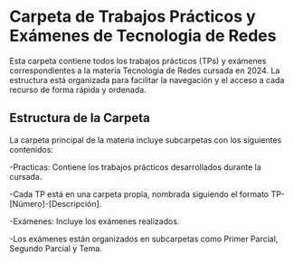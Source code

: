 # Carpeta de Trabajos Prácticos y Exámenes de Tecnologia de Redes
Esta carpeta contiene todos los trabajos prácticos (TPs) y exámenes correspondientes a la materia Tecnologia de Redes cursada en 2024. La estructura está organizada para facilitar la navegación y el acceso a cada recurso de forma rápida y ordenada.
## Estructura de la Carpeta
La carpeta principal de la materia incluye subcarpetas con los siguientes contenidos:

-Practicas: Contiene los trabajos prácticos desarrollados durante la cursada.

-Cada TP está en una carpeta propia, nombrada siguiendo el formato TP-[Número]-[Descripción].

-Exámenes: Incluye los exámenes realizados.

-Los exámenes están organizados en subcarpetas como Primer Parcial, Segundo Parcial y Tema.
